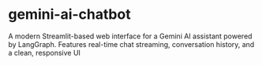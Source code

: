 # gemini-ai-chatbot
A modern Streamlit-based web interface for a Gemini AI assistant powered by LangGraph. Features real-time chat streaming, conversation history, and a clean, responsive UI
